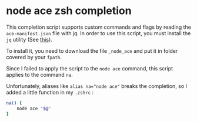 # node ace zsh completion

This completion script supports custom commands and flags by reading the `ace-manifest.json` file with jq. In order to use this script, you must install the `jq` utility (See [this](https://stedolan.github.io/jq/download/)).

To install it, you need to download the file `_node_ace` and put it in folder covered by your `fpath`.

Since I failed to apply the script to the `node ace` command, this script applies to the command `na`.

Unfortunately, aliases like `alias na="node ace"` breaks the completion, so I added a little function in my `.zshrc` :

```sh
na() {
    node ace "$@"
}
```
